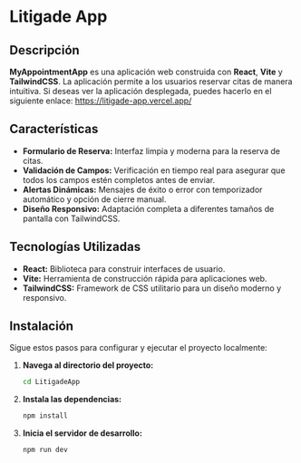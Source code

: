 # **Litigade App**

## **Descripción**

**MyAppointmentApp** es una aplicación web construida con **React**, **Vite** y **TailwindCSS**. La aplicación permite a los usuarios reservar citas de manera intuitiva. Si deseas ver la aplicación desplegada, puedes hacerlo en el siguiente enlace: https://litigade-app.vercel.app/

## **Características**

- **Formulario de Reserva:** Interfaz limpia y moderna para la reserva de citas.
- **Validación de Campos:** Verificación en tiempo real para asegurar que todos los campos estén completos antes de enviar.
- **Alertas Dinámicas:** Mensajes de éxito o error con temporizador automático y opción de cierre manual.
- **Diseño Responsivo:** Adaptación completa a diferentes tamaños de pantalla con TailwindCSS.

## **Tecnologías Utilizadas**

- **React:** Biblioteca para construir interfaces de usuario.
- **Vite:** Herramienta de construcción rápida para aplicaciones web.
- **TailwindCSS:** Framework de CSS utilitario para un diseño moderno y responsivo.

## **Instalación**

Sigue estos pasos para configurar y ejecutar el proyecto localmente:

1. **Navega al directorio del proyecto:**
    ```bash
    cd LitigadeApp
    ```

2. **Instala las dependencias:**
    ```bash
    npm install
    ```

3. **Inicia el servidor de desarrollo:**
    ```bash
    npm run dev
    ```
